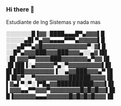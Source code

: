 ### Hi there 👋
Estudiante de Ing Sistemas y nada mas


░░░░░░░█▐▓▓░████▄▄▄█▀▄▓▓▓▌█ ░░░░░▄█▌▀▄▓▓▄▄▄▄▀▀▀▄▓▓▓▓▓▌█ ░░░▄█▀▀▄▓█▓▓▓▓▓▓▓▓▓▓▓▓▀░▓▌█ ░░█▀▄▓▓▓███▓▓▓███▓▓▓▄░░▄▓▐█▌ ░█▌▓▓▓▀▀▓▓▓▓███▓▓▓▓▓▓▓▄▀▓▓▐█ ▐█▐██▐░▄▓▓▓▓▓▀▄░▀▓▓▓▓▓▓▓▓▓▌█▌ █▌███▓▓▓▓▓▓▓▓▐░░▄▓▓███▓▓▓▄▀▐█ █▐█▓▀░░▀▓▓▓▓▓▓▓▓▓██████▓▓▓▓▐█ ▌▓▄▌▀░▀░▐▀█▄▓▓██████████▓▓▓▌█▌ ▌▓▓▓▄▄▀▀▓▓▓▀▓▓▓▓▓▓▓▓█▓█▓█▓▓▌█▌ █▐▓▓▓▓▓▓▄▄▄▓▓▓▓▓▓█▓█▓█▓█▓▓▓▐█
